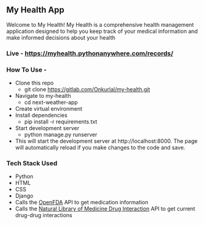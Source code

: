 ## My Health App

Welcome to My Health! My Health is a comprehensive health management application designed to help you keep track of your medical information and make informed decisions about your health

### Live - https://myhealth.pythonanywhere.com/records/

### How To Use -

- Clone this repo
  - git clone https://gitlab.com/Onkurlal/my-health.git
- Navigate to my-health
  - cd next-weather-app
- Create virtual environment
- Install dependencies
  - pip install -r requirements.txt
- Start development server
  - python manage.py runserver
- This will start the development server at http://localhost:8000. The page will automatically reload if you make changes to the code and save.

### Tech Stack Used

- Python
- HTML
- CSS
- Django
- Calls the [OpenFDA](https://open.fda.gov/apis/) API to get medication information
- Calls the [Natural Library of Medicine Drug Interaction](https://lhncbc.nlm.nih.gov/RxNav/APIs/InteractionAPIs.html#) API to get current drug-drug interactions
